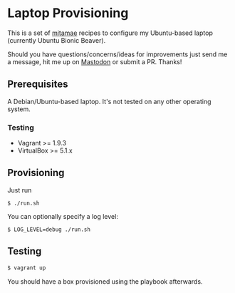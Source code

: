 # Laptop Provisioning

This is a set of [mitamae](https://github.com/itamae-kitchen/mitamae) recipes to configure my Ubuntu-based laptop (currently Ubuntu Bionic Beaver).

Should you have questions/concerns/ideas for improvements just send me a message, hit me up on [Mastodon](https://mastodon.social/@moritzheiber) or submit a PR. Thanks!

## Prerequisites

A Debian/Ubuntu-based laptop. It's not tested on any other operating system.

### Testing

- Vagrant >= 1.9.3
- VirtualBox >= 5.1.x

## Provisioning

Just run

```
$ ./run.sh
```

You can optionally specify a log level:

```
$ LOG_LEVEL=debug ./run.sh
```

## Testing

```sh
$ vagrant up
```

You should have a box provisioned using the playbook afterwards.
